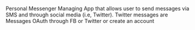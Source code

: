 Personal Messenger Managing App that allows user to send messages via SMS and through social media (i.e, Twitter). Twitter messages are Messages OAuth through FB or Twitter or create an account
